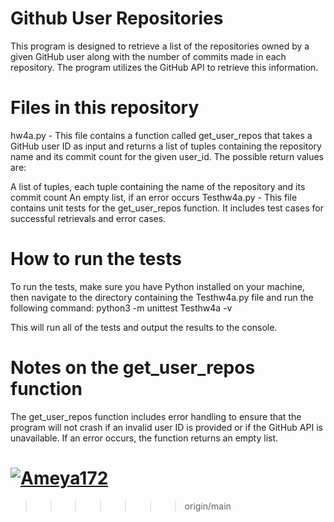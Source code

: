 # Github User Repositories
This program is designed to retrieve a list of the repositories owned by a given GitHub user along with the number of commits made in each repository. The program utilizes the GitHub API to retrieve this information.

# Files in this repository
hw4a.py - This file contains a function called get_user_repos that takes a GitHub user ID as input and returns a list of tuples containing the repository name and its commit count for the given user_id. The possible return values are:

A list of tuples, each tuple containing the name of the repository and its commit count
An empty list, if an error occurs
Testhw4a.py - This file contains unit tests for the get_user_repos function. It includes test cases for successful retrievals and error cases.

# How to run the tests
To run the tests, make sure you have Python installed on your machine, then navigate to the directory containing the Testhw4a.py file and run the following command:
python3 -m unittest Testhw4a -v

This will run all of the tests and output the results to the console.

# Notes on the get_user_repos function
The get_user_repos function includes error handling to ensure that the program will not crash if an invalid user ID is provided or if the GitHub API is unavailable. If an error occurs, the function returns an empty list.

[![Ameya172](https://circleci.com/gh/Ameya172/SSW567.svg?style=svg)](https://app.circleci.com/pipelines/github/Ameya172/SSW567?branch=main&filter=all)
=======

>>>>>>> origin/main

